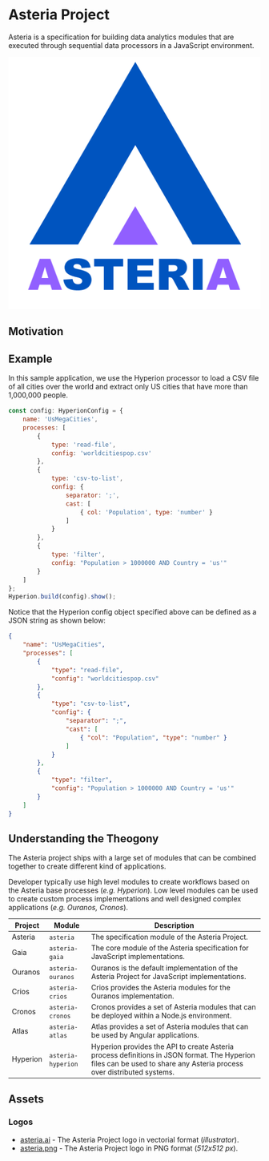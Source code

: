 # Asteria Project

Asteria is a specification for building data analytics modules that are executed through sequential data processors in a JavaScript environment.

![Asteria Logo](https://raw.githubusercontent.com/asteria-project/asteria/master/assets/logos/asteria.png)

## Motivation

## Example

In this sample application, we use the Hyperion processor to load a CSV file of all cities over the world and extract only US cities that have more than 1,000,000 people.

```javascript
const config: HyperionConfig = {
    name: 'UsMegaCities',
    processes: [
        {
            type: 'read-file',
            config: 'worldcitiespop.csv'
        },
        {
            type: 'csv-to-list',
            config: {
                separator: ';',
                cast: [
                    { col: 'Population', type: 'number' }
                ]
            }
        },
        {
            type: 'filter',
            config: "Population > 1000000 AND Country = 'us'"
        }
    ]
};
Hyperion.build(config).show();
```

Notice that the Hyperion config object specified above can be defined as a JSON string as shown below:

```json
{
    "name": "UsMegaCities",
    "processes": [
        {
            "type": "read-file",
            "config": "worldcitiespop.csv"
        },
        {
            "type": "csv-to-list",
            "config": {
                "separator": ";",
                "cast": [
                    { "col": "Population", "type": "number" }
                ]
            }
        },
        {
            "type": "filter",
            "config": "Population > 1000000 AND Country = 'us'"
        }
    ]
}
```

## Understanding the Theogony

The Asteria project ships with a large set of modules that can be combined together to create different kind of applications.

Developer typically use high level modules to create workflows based on the Asteria base processes (_e.g. Hyperion_). Low level modules can be used to create custom process implementations and well designed complex applications (_e.g. Ouranos, Cronos_).

| Project | Module | Description |
| ------- | ------ | ----------- |
| Asteria | `asteria` | The specification module of the Asteria Project. |
| Gaia | `asteria-gaia` | The core module of the Asteria specification for JavaScript implementations. |
| Ouranos | `asteria-ouranos` | Ouranos is the default implementation of the Asteria Project for JavaScript implementations. |
| Crios | `asteria-crios` | Crios provides the Asteria modules for the Ouranos implementation. |
| Cronos | `asteria-cronos` | Cronos provides a set of Asteria modules that can be deployed within a Node.js environment. |
| Atlas | `asteria-atlas` | Atlas provides a set of Asteria modules that can be used by Angular applications. |
| Hyperion | `asteria-hyperion` | Hyperion provides the API to create Asteria process definitions in JSON format. The Hyperion files can be used to share any Asteria process over distributed systems. |

## Assets

### Logos

- [asteria.ai](#) - The Asteria Project logo in vectorial format (_illustrator_).
- [asteria.png](#) - The Asteria Project logo in PNG format (_512x512 px_).

